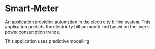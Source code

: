 # Smart-Meter

An application providing automation in the electricity billing system.
This application predicts the electricity bill on month end based on the user’s power consumption trends.

This application uses predictive modelling
